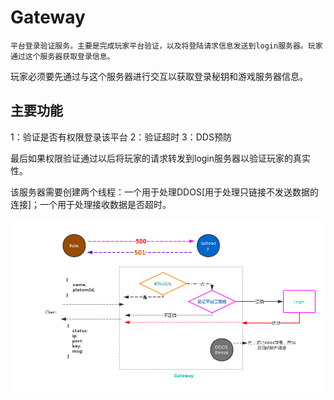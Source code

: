 # Gateway

	平台登录验证服务。主要是完成玩家平台验证，以及将登陆请求信息发送到login服务器。玩家通过这个服务器获取登录信息。
玩家必须要先通过与这个服务器进行交互以获取登录秘钥和游戏服务器信息。

## 主要功能
1：验证是否有权限登录该平台
2：验证超时
3：DDS预防

最后如果权限验证通过以后将玩家的请求转发到login服务器以验证玩家的真实性。

该服务器需要创建两个线程：一个用于处理DDOS[用于处理只链接不发送数据的连接]；一个用于处理接收数据是否超时。

![gateway](/doc/diagram/gateway.png)